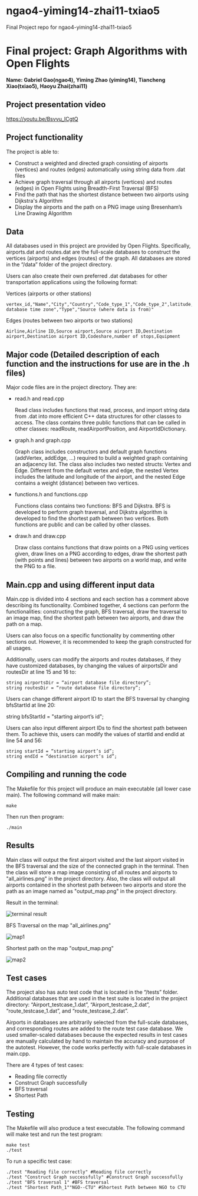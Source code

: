 # ngao4-yiming14-zhai11-txiao5
Final Project repo for ngao4-yiming14-zhai11-txiao5

# **Final project: Graph Algorithms with Open Flights**

**Name: Gabriel Gao(ngao4), Yiming Zhao (yiming14), Tiancheng Xiao(txiao5), Haoyu Zhai(zhai11)**

## **Project presentation video**
https://youtu.be/Bsvvu_ICgtQ

## **Project functionality**

The project is able to:
- Construct a weighted and directed graph consisting of airports (vertices) and routes (edges) automatically using string data from .dat files
- Achieve graph traversal through all airports (vertices) and routes (edges) in Open Flights using Breadth-First Traversal (BFS)
- Find the path that has the shortest distance between two airports using Dijkstra's Algorithm
- Display the airports and the path on a PNG image using Bresenham’s Line Drawing Algorithm

## **Data**

All databases used in this project are provided by Open Flights. Specifically, airports.dat and routes.dat are the full-scale databases to construct the vertices (airports) and edges (routes) of the graph. All databases are stored in the “/data” folder of the project directory.

Users can also create their own preferred .dat databases for other transportation applications using the following format:

Vertices (airports or other stations)

    vertex_id,"Name","City","Country","Code_type_1","Code_type_2",latitude,longitude,altitude,timezone,"DST","Tz database time zone","Type","Source (where data is from)"

Edges (routes between two airports or two stations)

    Airline,Airline ID,Source airport,Source airport ID,Destination airport,Destination airport ID,Codeshare,number of stops,Equipment


## **Major code** (Detailed description of each function and the instructions for use are in the .h files) 

Major code files are in the project directory. They are:
- read.h and read.cpp

  Read class includes functions that read, process, and import string data from .dat into more efficient C++ data structures for other classes to access. The class contains three public functions that can be called in other classes: readRoute, readAirportPosition, and AirportIdDictionary.

- graph.h and graph.cpp

  Graph class includes constructors and default graph functions (addVertex, addEdge, …) required to build a weighted graph containing an adjacency list. The class also includes two nested structs: Vertex and Edge. Different from the default vertex and edge, the nested Vertex includes the latitude and longitude of the airport, and the nested Edge contains a weight (distance) between two vertices.

- functions.h and functions.cpp

  Functions class contains two functions: BFS and Dijkstra. BFS is developed to perform graph traversal, and Dijkstra algorithm is developed to find the shortest path between two vertices. Both functions are public and can be called by other classes.

- draw.h and draw.cpp

  Draw class contains functions that draw points on a PNG using vertices given, draw lines on a PNG according to edges, draw the shortest path (with points and lines) between two airports on a world map, and write the PNG to a file.

## **Main.cpp and using different input data**

Main.cpp is divided into 4 sections and each section has a comment above describing its functionality. Combined together, 4 sections can perform the functionalities: constructing the graph, BFS traversal, draw the traversal to an image map, find the shortest path between two airports, and draw the path on a map.

Users can also focus on a specific functionality by commenting other sections out. However, it is recommended to keep the graph constructed for all usages.

Additionally, users can modify the airports and routes databases, if they have customized databases, by changing the values of airportsDir and routesDir at line 15 and 16 to:

	string airportsDir = “airport database file directory”;
	string routesDir = “route database file directory”;

Users can change different airport ID to start the BFS traversal by changing bfsStartId at line 20:

  string bfsStartId = "starting airport’s id";

Users can also input different airport IDs to find the shortest path between them. To achieve this, users can modify the values of startId and endId at line 54 and 56:

	string startId = “starting airport’s id”;
	string endId = “destination airport’s id”;

## **Compiling and running the code**

The Makefile for this project will produce an main executable (all lower case main). The following command will make main:

    make

Then run then program:

    ./main

## **Results**

Main class will output the first airport visited and the last airport visited in the BFS traversal and the size of the connected graph in the terminal. Then the class will store a map image consisting of all routes and airports to "all_airlines.png" in the project directory. Also, the class will output all airports contained in the shortest path between two airports and store the path as an image named as "output_map.png" in the project directory.

Result in the terminal:

![terminal result](./document_images/readme_imgs/result1.png)


BFS Traversal on the map "all_airlines.png"

![map1](./all_airlines.png)


Shortest path on the map "output_map.png"

![map2](./output_map.png)


## **Test cases**

The project also has auto test code that is located in the “/tests” folder. Additional databases that are used in the test suite is located in the project directory: “Airport_testcase_1.dat”, “Airport_testcase_2.dat”, “route_testcase_1.dat”, and “route_testcase_2.dat”. 

Airports in databases are arbitrarily selected from the full-scale databases, and corresponding routes are added to the route test case database. We used smaller-scaled databases because the expected results in test cases are manually calculated by hand to maintain the accuracy and purpose of the autotest. However, the code works perfectly with full-scale databases in main.cpp.

There are 4 types of test cases:
- Reading file correctly
- Construct Graph successfully
- BFS traversal
- Shortest Path

## **Testing**

The Makefile will also produce a test executable. The following command will make test and run the test program:

    make test
    ./test

To run a specific test case:

    ./test "Reading file correctly" #Reading file correctly
    ./test "Construct Graph successfully" #Construct Graph successfully
    ./test "BFS traversal 1" #BFS traversal
    ./test "Shortest Path_1""NGO--CTU" #Shortest Path between NGO to CTU


